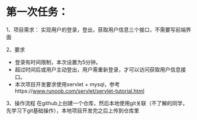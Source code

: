 # 第一次任务：
1、项目需求：
实现用户的登录，登出，获取用户信息三个接口，不需要写前端界面

2、要求
- 登录有时间限制，本次设置为5分钟。
- 超过时间后或用户主动登出，用户需重新登录，才可以访问获取用户信息接口。
- 本次项目开发要求使用servlet + mysql，参考https://www.runoob.com/servlet/servlet-tutorial.html

3、操作流程
在github上创建一个仓库，然后本地使用git关联（不了解的同学，先学习下git基础操作），本地项目开发完之后上传到仓库里
